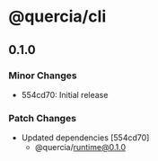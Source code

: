 # @quercia/cli

## 0.1.0
### Minor Changes

- 554cd70: Initial release

### Patch Changes

- Updated dependencies [554cd70]
  - @quercia/runtime@0.1.0
